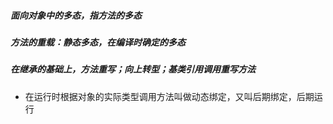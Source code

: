 ##### 面向对象中的多态，指方法的多态
##### 方法的重载：静态多态，在编译时确定的多态
##### 在继承的基础上，方法重写；向上转型；基类引用调用重写方法
* 在运行时根据对象的实际类型调用方法叫做动态绑定，又叫后期绑定，后期运行